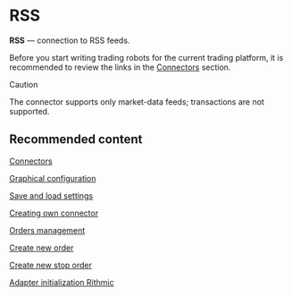 # RSS

**RSS** — connection to RSS feeds.

Before you start writing trading robots for the current trading platform, it is recommended to review the links in the [Connectors](../../connectors.md) section.

> [!CAUTION]
> The connector supports only market-data feeds; transactions are not supported.

## Recommended content

[Connectors](../../connectors.md)

[Graphical configuration](../graphical_configuration.md)

[Save and load settings](../save_and_load_settings.md)

[Creating own connector](../creating_own_connector.md)

[Orders management](../../orders_management.md)

[Create new order](../../orders_management/create_new_order.md)

[Create new stop order](../../orders_management/create_new_stop_order.md)

[Adapter initialization Rithmic](../stock_market/rithmic/adapter_initialization_rithmic.md)
